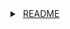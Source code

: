 <details>
<summary>
&hairsp; <ins>README</ins>
</summary>

# npranke
Welcome, I'm Nicole. `npranke` is my project space.

## workbook
### concentration
Concentration is a picture matching memory game.
### tower
Tower is an implementation of the Tower of Hanoi puzzle.
</details>
